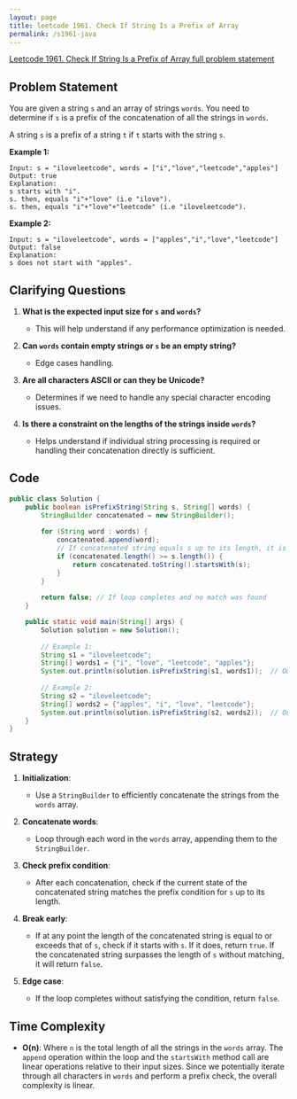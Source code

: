 ```yaml
---
layout: page
title: leetcode 1961. Check If String Is a Prefix of Array
permalink: /s1961-java
---
```

[Leetcode 1961. Check If String Is a Prefix of Array full problem statement](https://algoadvance.github.io/algoadvance/l1961)
## Problem Statement

You are given a string `s` and an array of strings `words`. You need to determine if `s` is a prefix of the concatenation of all the strings in `words`.

A string `s` is a prefix of a string `t` if `t` starts with the string `s`.

**Example 1:**
```
Input: s = "iloveleetcode", words = ["i","love","leetcode","apples"]
Output: true
Explanation:
s starts with "i".
s. then, equals "i"+"love" (i.e "ilove").
s. then, equals "i"+"love"+"leetcode" (i.e "iloveleetcode").
```

**Example 2:**
```
Input: s = "iloveleetcode", words = ["apples","i","love","leetcode"]
Output: false
Explanation:
s does not start with "apples".
```

## Clarifying Questions

1. **What is the expected input size for `s` and `words`?**
   - This will help understand if any performance optimization is needed.

2. **Can `words` contain empty strings or `s` be an empty string?**
   - Edge cases handling.

3. **Are all characters ASCII or can they be Unicode?**
   - Determines if we need to handle any special character encoding issues.
   
4. **Is there a constraint on the lengths of the strings inside `words`?**
   - Helps understand if individual string processing is required or handling their concatenation directly is sufficient.


## Code

```java
public class Solution {
    public boolean isPrefixString(String s, String[] words) {
        StringBuilder concatenated = new StringBuilder();
        
        for (String word : words) {
            concatenated.append(word);
            // If concatenated string equals s up to its length, it is a prefix
            if (concatenated.length() >= s.length()) {
                return concatenated.toString().startsWith(s);
            }
        }
        
        return false; // If loop completes and no match was found
    }

    public static void main(String[] args) {
        Solution solution = new Solution();
        
        // Example 1:
        String s1 = "iloveleetcode";
        String[] words1 = {"i", "love", "leetcode", "apples"};
        System.out.println(solution.isPrefixString(s1, words1));  // Output: true
        
        // Example 2:
        String s2 = "iloveleetcode";
        String[] words2 = {"apples", "i", "love", "leetcode"};
        System.out.println(solution.isPrefixString(s2, words2));  // Output: false
    }
}
```

## Strategy

1. **Initialization**:
   - Use a `StringBuilder` to efficiently concatenate the strings from the `words` array.

2. **Concatenate words**:
   - Loop through each word in the `words` array, appending them to the `StringBuilder`.
   
3. **Check prefix condition**:
   - After each concatenation, check if the current state of the concatenated string matches the prefix condition for `s` up to its length.

4. **Break early**:
   - If at any point the length of the concatenated string is equal to or exceeds that of `s`, check if it starts with `s`. If it does, return `true`. If the concatenated string surpasses the length of `s` without matching, it will return `false`.
   
5. **Edge case**:
   - If the loop completes without satisfying the condition, return `false`.

## Time Complexity

- **O(n)**: Where `n` is the total length of all the strings in the `words` array. The `append` operation within the loop and the `startsWith` method call are linear operations relative to their input sizes. Since we potentially iterate through all characters in `words` and perform a prefix check, the overall complexity is linear.